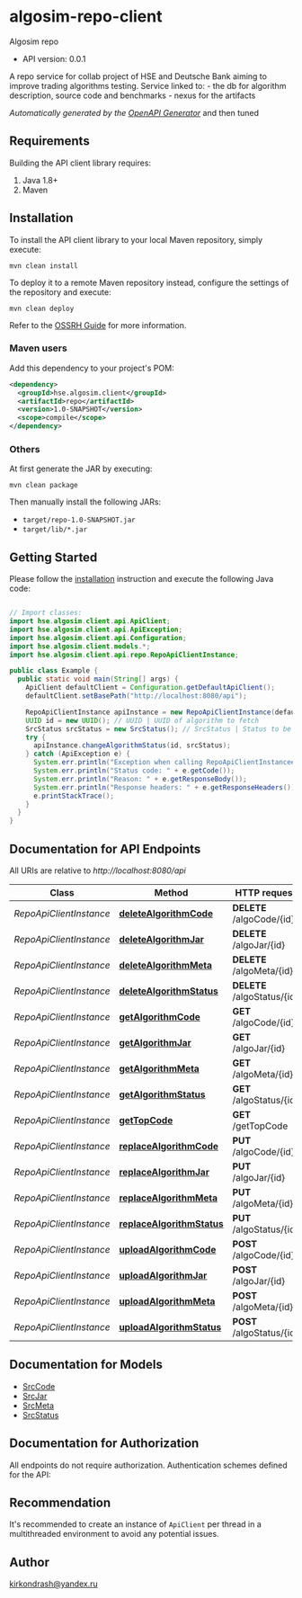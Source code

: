 # algosim-repo-client

Algosim repo
- API version: 0.0.1

A repo service for collab project of HSE and Deutsche Bank aiming to improve trading algorithms testing. Service linked to:   - the db for algorithm description, source code and benchmarks   - nexus for the artifacts    


*Automatically generated by the [OpenAPI Generator](https://openapi-generator.tech)* and then tuned


## Requirements

Building the API client library requires:
1. Java 1.8+
2. Maven

## Installation

To install the API client library to your local Maven repository, simply execute:

```shell
mvn clean install
```

To deploy it to a remote Maven repository instead, configure the settings of the repository and execute:

```shell
mvn clean deploy
```

Refer to the [OSSRH Guide](http://central.sonatype.org/pages/ossrh-guide.html) for more information.

### Maven users

Add this dependency to your project's POM:

```xml
<dependency>
  <groupId>hse.algosim.client</groupId>
  <artifactId>repo</artifactId>
  <version>1.0-SNAPSHOT</version>
  <scope>compile</scope>
</dependency>
```

### Others

At first generate the JAR by executing:

```shell
mvn clean package
```

Then manually install the following JARs:

* `target/repo-1.0-SNAPSHOT.jar`
* `target/lib/*.jar`

## Getting Started

Please follow the [installation](#installation) instruction and execute the following Java code:

```java

// Import classes:
import hse.algosim.client.api.ApiClient;
import hse.algosim.client.api.ApiException;
import hse.algosim.client.api.Configuration;
import hse.algosim.client.models.*;
import hse.algosim.client.api.repo.RepoApiClientInstance;

public class Example {
  public static void main(String[] args) {
    ApiClient defaultClient = Configuration.getDefaultApiClient();
    defaultClient.setBasePath("http://localhost:8080/api");

    RepoApiClientInstance apiInstance = new RepoApiClientInstance(defaultClient);
    UUID id = new UUID(); // UUID | UUID of algorithm to fetch
    SrcStatus srcStatus = new SrcStatus(); // SrcStatus | Status to be uploaded
    try {
      apiInstance.changeAlgorithmStatus(id, srcStatus);
    } catch (ApiException e) {
      System.err.println("Exception when calling RepoApiClientInstance#changeAlgorithmStatus");
      System.err.println("Status code: " + e.getCode());
      System.err.println("Reason: " + e.getResponseBody());
      System.err.println("Response headers: " + e.getResponseHeaders());
      e.printStackTrace();
    }
  }
}

```

## Documentation for API Endpoints

All URIs are relative to *http://localhost:8080/api*

Class | Method | HTTP request | Description
------------ | ------------- | ------------- | -------------
*RepoApiClientInstance* | [**deleteAlgorithmCode**](docs/RepoApi.md#deletealgorithmcode) | **DELETE** /algoCode/{id} | 
*RepoApiClientInstance* | [**deleteAlgorithmJar**](docs/RepoApi.md#deletealgorithmjar) | **DELETE** /algoJar/{id} | 
*RepoApiClientInstance* | [**deleteAlgorithmMeta**](docs/RepoApi.md#deletealgorithmmeta) | **DELETE** /algoMeta/{id} | 
*RepoApiClientInstance* | [**deleteAlgorithmStatus**](docs/RepoApi.md#deletealgorithmstatus) | **DELETE** /algoStatus/{id} | 
*RepoApiClientInstance* | [**getAlgorithmCode**](docs/RepoApi.md#getalgorithmcode) | **GET** /algoCode/{id} | 
*RepoApiClientInstance* | [**getAlgorithmJar**](docs/RepoApi.md#getalgorithmjar) | **GET** /algoJar/{id} | 
*RepoApiClientInstance* | [**getAlgorithmMeta**](docs/RepoApi.md#getalgorithmmeta) | **GET** /algoMeta/{id} | 
*RepoApiClientInstance* | [**getAlgorithmStatus**](docs/RepoApi.md#getalgorithmstatus) | **GET** /algoStatus/{id} | 
*RepoApiClientInstance* | [**getTopCode**](docs/RepoApi.md#gettopcode) | **GET** /getTopCode | 
*RepoApiClientInstance* | [**replaceAlgorithmCode**](docs/RepoApi.md#replacealgorithmcode) | **PUT** /algoCode/{id} | 
*RepoApiClientInstance* | [**replaceAlgorithmJar**](docs/RepoApi.md#replacealgorithmjar) | **PUT** /algoJar/{id} | 
*RepoApiClientInstance* | [**replaceAlgorithmMeta**](docs/RepoApi.md#replacealgorithmmeta) | **PUT** /algoMeta/{id} | 
*RepoApiClientInstance* | [**replaceAlgorithmStatus**](docs/RepoApi.md#replacealgorithmstatus) | **PUT** /algoStatus/{id} | 
*RepoApiClientInstance* | [**uploadAlgorithmCode**](docs/RepoApi.md#uploadalgorithmcode) | **POST** /algoCode/{id} | 
*RepoApiClientInstance* | [**uploadAlgorithmJar**](docs/RepoApi.md#uploadalgorithmjar) | **POST** /algoJar/{id} | 
*RepoApiClientInstance* | [**uploadAlgorithmMeta**](docs/RepoApi.md#uploadalgorithmmeta) | **POST** /algoMeta/{id} | 
*RepoApiClientInstance* | [**uploadAlgorithmStatus**](docs/RepoApi.md#uploadalgorithmstatus) | **POST** /algoStatus/{id} | 


## Documentation for Models

 - [SrcCode](../core/docs/SrcCode.md)
 - [SrcJar](../core/docs/SrcJar.md)
 - [SrcMeta](../core/docs/SrcMeta.md)
 - [SrcStatus](../core/docs/SrcStatus.md)


## Documentation for Authorization

All endpoints do not require authorization.
Authentication schemes defined for the API:

## Recommendation

It's recommended to create an instance of `ApiClient` per thread in a multithreaded environment to avoid any potential issues.

## Author

kirkondrash@yandex.ru

